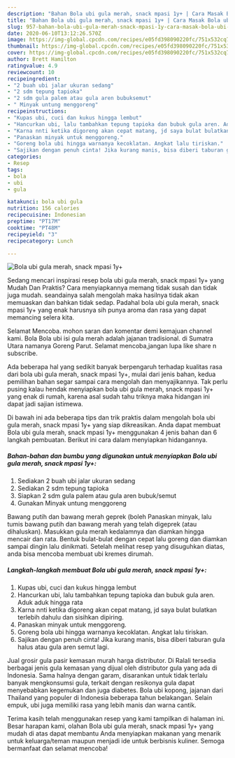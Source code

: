 ```yaml
---
description: "Bahan Bola ubi gula merah, snack mpasi 1y+ | Cara Masak Bola ubi gula merah, snack mpasi 1y+ Yang Mudah Dan Praktis"
title: "Bahan Bola ubi gula merah, snack mpasi 1y+ | Cara Masak Bola ubi gula merah, snack mpasi 1y+ Yang Mudah Dan Praktis"
slug: 957-bahan-bola-ubi-gula-merah-snack-mpasi-1y-cara-masak-bola-ubi-gula-merah-snack-mpasi-1y-yang-mudah-dan-praktis
date: 2020-06-10T13:12:26.570Z
image: https://img-global.cpcdn.com/recipes/e05fd398090220fc/751x532cq70/bola-ubi-gula-merah-snack-mpasi-1y-foto-resep-utama.jpg
thumbnail: https://img-global.cpcdn.com/recipes/e05fd398090220fc/751x532cq70/bola-ubi-gula-merah-snack-mpasi-1y-foto-resep-utama.jpg
cover: https://img-global.cpcdn.com/recipes/e05fd398090220fc/751x532cq70/bola-ubi-gula-merah-snack-mpasi-1y-foto-resep-utama.jpg
author: Brett Hamilton
ratingvalue: 4.9
reviewcount: 10
recipeingredient:
- "2 buah ubi jalar ukuran sedang"
- "2 sdm tepung tapioka"
- "2 sdm gula palem atau gula aren bubuksemut"
- " Minyak untung menggoreng"
recipeinstructions:
- "Kupas ubi, cuci dan kukus hingga lembut"
- "Hancurkan ubi, lalu tambahkan tepung tapioka dan bubuk gula aren. Aduk aduk hingga rata"
- "Karna nnti ketika digoreng akan cepat matang, jd saya bulat bulatkan terlebih dahulu dan sisihkan dipiring."
- "Panaskan minyak untuk menggoreng."
- "Goreng bola ubi hingga warnanya kecoklatan. Angkat lalu tiriskan."
- "Sajikan dengan penuh cinta! Jika kurang manis, bisa diberi taburan gula halus atau gula aren semut lagi."
categories:
- Resep
tags:
- bola
- ubi
- gula

katakunci: bola ubi gula 
nutrition: 156 calories
recipecuisine: Indonesian
preptime: "PT17M"
cooktime: "PT48M"
recipeyield: "3"
recipecategory: Lunch

---
```



![Bola ubi gula merah, snack mpasi 1y+](https://img-global.cpcdn.com/recipes/e05fd398090220fc/751x532cq70/bola-ubi-gula-merah-snack-mpasi-1y-foto-resep-utama.jpg)

Sedang mencari inspirasi resep bola ubi gula merah, snack mpasi 1y+ yang Mudah Dan Praktis? Cara menyiapkannya memang tidak susah dan tidak juga mudah. seandainya salah mengolah maka hasilnya tidak akan memuaskan dan bahkan tidak sedap. Padahal bola ubi gula merah, snack mpasi 1y+ yang enak harusnya sih punya aroma dan rasa yang dapat memancing selera kita.

Selamat Mencoba. mohon saran dan komentar demi kemajuan channel kami. Bola Bola ubi isi gula merah adalah jajanan tradisional. di Sumatra Utara namanya Goreng Parut. Selamat mencoba,jangan lupa like share n subscribe.

Ada beberapa hal yang sedikit banyak berpengaruh terhadap kualitas rasa dari bola ubi gula merah, snack mpasi 1y+, mulai dari jenis bahan, kedua pemilihan bahan segar sampai cara mengolah dan menyajikannya. Tak perlu pusing kalau hendak menyiapkan bola ubi gula merah, snack mpasi 1y+ yang enak di rumah, karena asal sudah tahu triknya maka hidangan ini dapat jadi sajian istimewa.


Di bawah ini ada beberapa tips dan trik praktis dalam mengolah bola ubi gula merah, snack mpasi 1y+ yang siap dikreasikan. Anda dapat membuat Bola ubi gula merah, snack mpasi 1y+ menggunakan 4 jenis bahan dan 6 langkah pembuatan. Berikut ini cara dalam menyiapkan hidangannya.

<!--inarticleads1-->

##### Bahan-bahan dan bumbu yang digunakan untuk menyiapkan Bola ubi gula merah, snack mpasi 1y+:

1. Sediakan 2 buah ubi jalar ukuran sedang
1. Sediakan 2 sdm tepung tapioka
1. Siapkan 2 sdm gula palem atau gula aren bubuk/semut
1. Gunakan  Minyak untung menggoreng


Bawang putih dan bawang merah geprek (boleh Panaskan minyak, lalu tumis bawang putih dan bawang merah yang telah digeprek (atau dihaluskan). Masukkan gula merah kedalamnya dan diamkan hingga mencair dan rata. Bentuk bulat-bulat dengan cepat lalu goreng dan diamkan sampai dingin lalu dinikmati. Setelah melihat resep yang disuguhkan diatas, anda bisa mencoba membuat ubi kremes dirumah. 

<!--inarticleads2-->

##### Langkah-langkah membuat Bola ubi gula merah, snack mpasi 1y+:

1. Kupas ubi, cuci dan kukus hingga lembut
1. Hancurkan ubi, lalu tambahkan tepung tapioka dan bubuk gula aren. Aduk aduk hingga rata
1. Karna nnti ketika digoreng akan cepat matang, jd saya bulat bulatkan terlebih dahulu dan sisihkan dipiring.
1. Panaskan minyak untuk menggoreng.
1. Goreng bola ubi hingga warnanya kecoklatan. Angkat lalu tiriskan.
1. Sajikan dengan penuh cinta! Jika kurang manis, bisa diberi taburan gula halus atau gula aren semut lagi.


Jual grosir gula pasir kemasan murah harga distributor. Di Ralali tersedia berbagai jenis gula kemasan yang dijual oleh distributor gula yang ada di Indonesia. Sama halnya dengan garam, disarankan untuk tidak terlalu banyak mengkonsumsi gula, terkait dengan resikonya gula dapat menyebabkan kegemukan dan juga diabetes. Bola ubi kopong, jajanan dari Thailand yang populer di Indonesia beberapa tahun belakangan. Selain empuk, ubi juga memiliki rasa yang lebih manis dan warna cantik. 

Terima kasih telah menggunakan resep yang kami tampilkan di halaman ini. Besar harapan kami, olahan Bola ubi gula merah, snack mpasi 1y+ yang mudah di atas dapat membantu Anda menyiapkan makanan yang menarik untuk keluarga/teman maupun menjadi ide untuk berbisnis kuliner. Semoga bermanfaat dan selamat mencoba!
